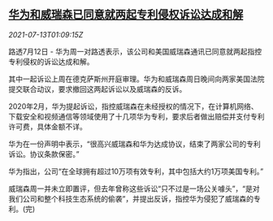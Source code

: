 <!--1626139863000-->
[华为和威瑞森已同意就两起专利侵权诉讼达成和解](https://cn.reuters.com/article/huawei-verizon-lawsuit-settlement-0713-idCNKBS2EJ021)
------

<div><i>2021-07-13T01:09:15Z</i></div><p>路透7月12日 - 华为周一对路透表示，该公司和美国威瑞森通讯已同意就两起指控专利侵权的诉讼达成和解。</p><p>其中一起诉讼上周在德克萨斯州开庭审理。华为和威瑞森周日晚间向两家美国法院提交联合动议，要求撤回这两起诉讼以及威瑞森的反诉。</p><p>2020年2月，华为提起诉讼，指控威瑞森在未经授权的情况下，在计算机网络、下载安全和视频通信等领域使用了十几项华为专利，要求后者做出赔偿并支付专利许可费，具体金额不详。</p><p>华为在一份声明中表示，“很高兴威瑞森和华为达成协议，结束了两家公司的专利诉讼。协议条款保密。”</p><p>华为指出，公司“在全球拥有超过10万项有效专利，其中包括大约1万项美国专利。”</p><p>威瑞森周一并未立即置评，但去年曾称这些诉讼“只不过是一场公关噱头”，“是对我们公司和整个科技生态系统的偷袭”，并提出反诉，指控华为侵犯了威瑞森的专利。(完)</p>

